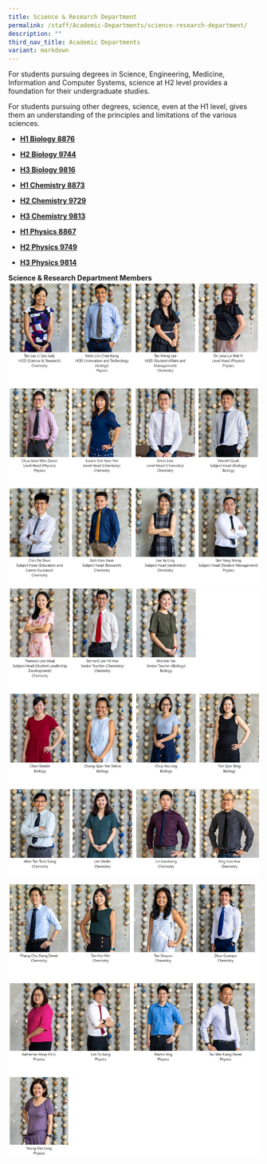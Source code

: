```yaml
---
title: Science & Research Department
permalink: /staff/Academic-Departments/science-research-department/
description: ""
third_nav_title: Academic Departments
variant: markdown
---
```

For students pursuing degrees in Science, Engineering, Medicine, Information and Computer Systems, science at H2 level provides a foundation for their undergraduate studies.

For students pursuing other degrees, science, even at the H1 level, gives them an understanding of the principles and limitations of the various sciences.

*   **[H1 Biology 8876](https://www.seab.gov.sg/docs/default-source/national-examinations/syllabus/alevel/2021syllabus/8876_y21_sy.pdf)**&nbsp;
*   **[H2 Biology 9744](https://www.seab.gov.sg/docs/default-source/national-examinations/syllabus/alevel/2021syllabus/9744_y21_sy.pdf)**
*   **[H3 Biology 9816](https://www.seab.gov.sg/docs/default-source/national-examinations/syllabus/alevel/2021syllabus/9816_y21_sy.pdf)**<br>

*   **[H1 Chemistry 8873](https://www.seab.gov.sg/docs/default-source/national-examinations/syllabus/alevel/2021syllabus/8873_y21_sy.pdf)**
*   **[H2 Chemistry 9729](https://www.seab.gov.sg/docs/default-source/national-examinations/syllabus/alevel/2021syllabus/9729_y21_sy.pdf)**
*   **[H3 Chemistry 9813](https://www.seab.gov.sg/docs/default-source/national-examinations/syllabus/alevel/2021syllabus/9813_y21_sy.pdf)**<br>

*   **[H1 Physics 8867](https://www.seab.gov.sg/docs/default-source/national-examinations/syllabus/alevel/2021syllabus/8867_y21_sy.pdf)**&nbsp;
*   **[H2 Physics 9749](https://www.seab.gov.sg/docs/default-source/national-examinations/syllabus/alevel/2021syllabus/9749_y21_sy.pdf)**
*   **[H3 Physics 9814](https://www.seab.gov.sg/docs/default-source/national-examinations/syllabus/alevel/2021syllabus/9814_y21_sy.pdf)**

**Science &amp; Research Department Members**
![Science Department Staff](/images/Science_Dept_1.jpg)
![Science Department Staff](/images/Science_Dept_2.jpg)

![Science Department Staff](/images/Sci_Dept_3a.jpg)